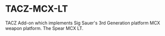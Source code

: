 # TACZ-MCX-LT
TACZ Add-on which implements Sig Sauer's 3rd Generation platform MCX weapon platform. The Spear MCX LT. 
